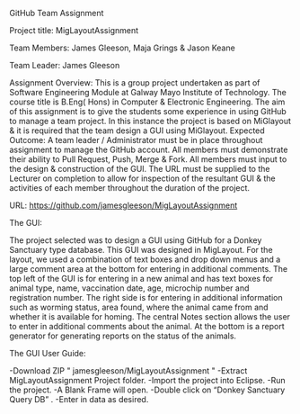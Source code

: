 GitHub Team Assignment

Project title: MigLayoutAssignment

Team Members: James Gleeson, Maja Grings & Jason Keane

Team Leader: James Gleeson

Assignment Overview: This is a group project undertaken as part of Software Engineering Module at Galway Mayo Institute of Technology. The course title is B.Eng( Hons) in Computer & Electronic Engineering. The aim of this assignment is to give the students some experience in using GitHub to manage a team project. In this instance the project is based on MiGlayout & it is required that the team design a GUI using MiGlayout. 
Expected Outcome: A team leader / Administrator must be in place throughout assignment to manage the GitHub account. All members must demonstrate their ability to Pull Request, Push, Merge & Fork. All members must input to the design & construction of the GUI. The URL must be supplied to the Lecturer on completion to allow for inspection of the resultant GUI & the activities of each member throughout the duration of the project.

URL: https://github.com/jamesgleeson/MigLayoutAssignment

The GUI: 

The project selected was to design a GUI using GitHub for a Donkey Sanctuary type database. This GUI was designed in MigLayout. For the layout, we used a combination of text boxes and drop down menus and a large comment area at the bottom for entering in additional comments.
The top left of the GUI is for entering in a new animal and has text boxes for animal type, name, vaccination date, age, microchip number and registration number. The right side is for entering in additional information such as worming status, area found, where the animal came from and whether it is available for homing.
The central Notes section allows the user to enter in additional comments about the animal.
At the bottom is a report generator for generating reports on the status of the animals.

The GUI User Guide: 

-Download ZIP " jamesgleeson/MigLayoutAssignment "
-Extract MigLayoutAssignment Project folder.
-Import the project into Eclipse. 
-Run the project.
-A Blank Frame will open.
-Double click on “Donkey Sanctuary Query DB” .
-Enter in data as desired.





